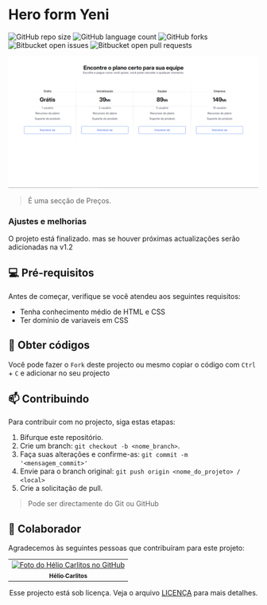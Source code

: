 # Hero form Yeni

![GitHub repo size](https://img.shields.io/github/repo-size/HutaDev/hero_pricing_franco?style=for-the-badge)
![GitHub language count](https://img.shields.io/github/languages/count/HutaDev/hero_pricing_franco?style=for-the-badge)
![GitHub forks](https://img.shields.io/github/forks/HutaDev/hero_pricing_franco?style=for-the-badge)
![Bitbucket open issues](https://img.shields.io/bitbucket/issues/HutaDev/hero_pricing_franco?style=for-the-badge)
![Bitbucket open pull requests](https://img.shields.io/bitbucket/pr-raw/HutaDev/hero_pricing_franco?style=for-the-badge) 

<a href="https://hutadev.github.io/hero_pricing_franco/"> 

<picture>
     <source media="(prefers-color-scheme: dark)" srcset="src/imagens/preview.webp">
     <source media="(prefers-color-scheme: light)" srcset="src/imagens/preview.webp">
     <img alt="Imagem de demo" src="src/imagens/preview.webp">
</picture>

</a>

> É uma secção de Preços.

### Ajustes e melhorias

O projeto está finalizado. mas se houver próximas actualizações serão adicionadas na v1.2

## 💻 Pré-requisitos

Antes de começar, verifique se você atendeu aos seguintes requisitos:

- Tenha conhecimento médio de HTML e CSS
- Ter domínio de variaveis em CSS

## 🚀 Obter códigos

Você pode fazer o `Fork` deste projecto ou mesmo copiar o código com `Ctrl` + `C` e adicionar no seu projecto

## 📫 Contribuindo

Para contribuir com no projecto, siga estas etapas:

1. Bifurque este repositório.
2. Crie um branch: `git checkout -b <nome_branch>`.
3. Faça suas alterações e confirme-as: `git commit -m '<mensagem_commit>'`
4. Envie para o branch original: `git push origin <nome_do_projeto> / <local>`
5. Crie a solicitação de pull.

> Pode ser directamente do Git ou GitHub

## 🤝 Colaborador

Agradecemos às seguintes pessoas que contribuíram para este projeto:

<table>
<tr>
<td align="center">
     <a href="#" title="Hélio Carlitos">
     <img src="https://avatars3.githubusercontent.com/u/112761333" width="100px;" alt="Foto do Hélio Carlitos no GitHub"/><br>
     <sub>
          <b>Hélio Carlitos</b>
     </sub>
     </a>
</td>
<!-- <td align="center">
     <a href="#" title="defina o título do link">
     <img src="https://s2.glbimg.com/FUcw2usZfSTL6yCCGj3L3v3SpJ8=/smart/e.glbimg.com/og/ed/f/original/2019/04/25/zuckerberg_podcast.jpg" width="100px;" alt="Foto do Mark Zuckerberg"/><br>
     <sub>
          <b>Mark Zuckerberg</b>
     </sub>
     </a>
</td>
<td align="center">
     <a href="#" title="defina o título do link">
     <img src="https://miro.medium.com/max/360/0*1SkS3mSorArvY9kS.jpg" width="100px;" alt="Foto do Steve Jobs"/><br>
     <sub>
          <b>Steve Jobs</b>
     </sub>
     </a>
</td> -->
</tr>
</table>

<div align='center'>

Esse projecto está sob licença. Veja o arquivo [LICENÇA](https://github.com/HutaDev/hero_pricing_franco?tab=MIT-1-ov-file) para mais detalhes.

</div>
